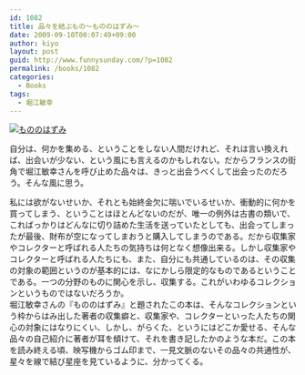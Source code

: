 ```yaml
---
id: 1082
title: 品々を結ぶもの〜もののはずみ〜
date: 2009-09-10T00:07:49+09:00
author: kiyo
layout: post
guid: http://www.funnysunday.com/?p=1082
permalink: /books/1082
categories:
  - Books
tags:
  - 堀江敏幸
---
```

[<img src="http://images.amazon.com/images/P/4048839241.09._PC_OU09_SCMZZZZZZZ_.jpg" class="left" alt="もののはずみ" />](http://amazon.co.jp/o/ASIN/4048839241/funnysunday-22/ref=nosim)

自分は、何かを集める、ということをしない人間だけれど、それは言い換えれば、出会いが少ない、という風にも言えるのかもしれない。だからフランスの街角で堀江敏幸さんを呼び止めた品々は、きっと出会うべくして出会ったのだろう。そんな風に思う。

私には欲がないせいか、それとも始終金欠に喘いでいるせいか、衝動的に何かを買ってしまう、ということはほとんどないのだが、唯一の例外は古書の類いで、こればっかりはどんなに切り詰めた生活を送っていたとしても、出会ってしまったが最後、財布が空になってしまおうと購入してしまうのである。だから収集家やコレクターと呼ばれる人たちの気持ちは何となく想像出来る。しかし収集家やコレクターと呼ばれる人たちにも、また、自分にも共通しているのは、その収集の対象の範囲というのが基本的には、なにかしら限定的なものであるということである。一つの分野のものに関心を示し、収集する。これがいわゆるコレクションというものではないだろうか。  
堀江敏幸さんの『もののはずみ』と題されたこの本は、そんなコレクションという枠からはみ出した著者の収集癖と、収集家や、コレクターといった人たちの関心の対象にはなりにくい、しかし、がらくた、というにはどこか愛せる、そんな品々の自己紹介に著者が耳を傾けて、それを書き記したかのような本だ。この本を読み終える頃、映写機からゴム印まで、一見文脈のないその品々の共通性が、星々を線で結び星座を見ているように、分かってくる。